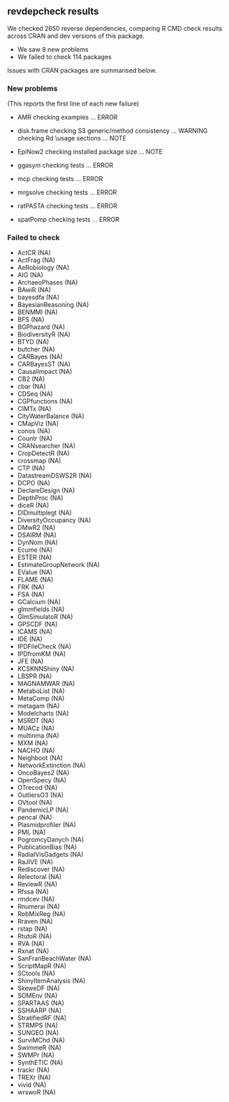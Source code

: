 ## revdepcheck results

We checked 2650 reverse dependencies, comparing R CMD check results across CRAN and dev versions of this package.

 * We saw 8 new problems
 * We failed to check 114 packages

Issues with CRAN packages are summarised below.

### New problems
(This reports the first line of each new failure)

* AMR
  checking examples ... ERROR

* disk.frame
  checking S3 generic/method consistency ... WARNING
  checking Rd \usage sections ... NOTE

* EpiNow2
  checking installed package size ... NOTE

* ggasym
  checking tests ... ERROR

* mcp
  checking tests ... ERROR

* mrgsolve
  checking tests ... ERROR

* ratPASTA
  checking tests ... ERROR

* spatPomp
  checking tests ... ERROR

### Failed to check

* ActCR                (NA)
* ActFrag              (NA)
* AeRobiology          (NA)
* AIG                  (NA)
* ArchaeoPhases        (NA)
* BAwiR                (NA)
* bayesdfa             (NA)
* BayesianReasoning    (NA)
* BENMMI               (NA)
* BFS                  (NA)
* BGPhazard            (NA)
* BiodiversityR        (NA)
* BTYD                 (NA)
* butcher              (NA)
* CARBayes             (NA)
* CARBayesST           (NA)
* CausalImpact         (NA)
* CB2                  (NA)
* cbar                 (NA)
* CDSeq                (NA)
* CGPfunctions         (NA)
* CIMTx                (NA)
* CityWaterBalance     (NA)
* CMapViz              (NA)
* conos                (NA)
* Countr               (NA)
* CRANsearcher         (NA)
* CropDetectR          (NA)
* crossmap             (NA)
* CTP                  (NA)
* DatastreamDSWS2R     (NA)
* DCPO                 (NA)
* DeclareDesign        (NA)
* DepthProc            (NA)
* diceR                (NA)
* DIDmultiplegt        (NA)
* DiversityOccupancy   (NA)
* DMwR2                (NA)
* DSAIRM               (NA)
* DynNom               (NA)
* Ecume                (NA)
* ESTER                (NA)
* EstimateGroupNetwork (NA)
* EValue               (NA)
* FLAME                (NA)
* FRK                  (NA)
* FSA                  (NA)
* GCalcium             (NA)
* glmmfields           (NA)
* GlmSimulatoR         (NA)
* GPSCDF               (NA)
* ICAMS                (NA)
* IDE                  (NA)
* IPDFileCheck         (NA)
* IPDfromKM            (NA)
* JFE                  (NA)
* KCSKNNShiny          (NA)
* LBSPR                (NA)
* MAGNAMWAR            (NA)
* MetaboList           (NA)
* MetaComp             (NA)
* metagam              (NA)
* Modelcharts          (NA)
* MSRDT                (NA)
* MUACz                (NA)
* multinma             (NA)
* MXM                  (NA)
* NACHO                (NA)
* Neighboot            (NA)
* NetworkExtinction    (NA)
* OncoBayes2           (NA)
* OpenSpecy            (NA)
* OTrecod              (NA)
* OutliersO3           (NA)
* OVtool               (NA)
* PandemicLP           (NA)
* pencal               (NA)
* Plasmidprofiler      (NA)
* PML                  (NA)
* PogromcyDanych       (NA)
* PublicationBias      (NA)
* RadialVisGadgets     (NA)
* RaJIVE               (NA)
* Rediscover           (NA)
* Relectoral           (NA)
* ReviewR              (NA)
* Rfssa                (NA)
* rmdcev               (NA)
* Rnumerai             (NA)
* RobMixReg            (NA)
* Rraven               (NA)
* rstap                (NA)
* RtutoR               (NA)
* RVA                  (NA)
* Rxnat                (NA)
* SanFranBeachWater    (NA)
* ScriptMapR           (NA)
* SCtools              (NA)
* ShinyItemAnalysis    (NA)
* SkeweDF              (NA)
* SOMEnv               (NA)
* SPARTAAS             (NA)
* SSHAARP              (NA)
* StratifiedRF         (NA)
* STRMPS               (NA)
* SUNGEO               (NA)
* SurviMChd            (NA)
* SwimmeR              (NA)
* SWMPr                (NA)
* SynthETIC            (NA)
* trackr               (NA)
* TREXr                (NA)
* vivid                (NA)
* wrswoR               (NA)
